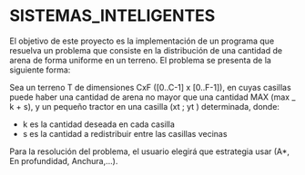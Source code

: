 # SISTEMAS_INTELIGENTES
 El objetivo de este proyecto es la implementación de un programa que resuelva un problema que consiste en la distribución de una cantidad de arena de forma uniforme en un terreno. El problema se presenta de la siguiente forma: 
 
 Sea un terreno T de dimensiones CxF ([0..C-1] x [0..F-1]), en cuyas casillas puede haber una cantidad de arena no mayor que una cantidad MAX (max _ k + s), y un pequeño tractor en una casilla (xt ; yt ) determinada, donde: 
  - k es la cantidad deseada en cada casilla 
  - s es la cantidad a redistribuir entre las casillas vecinas 

Para la resolución del problema, el usuario elegirá que estrategia usar (A*, En profundidad, Anchura,...).
